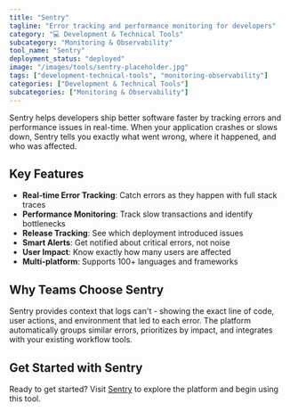 ```yaml
---
title: "Sentry"
tagline: "Error tracking and performance monitoring for developers"
category: "💻 Development & Technical Tools"
subcategory: "Monitoring & Observability"
tool_name: "Sentry"
deployment_status: "deployed"
image: "/images/tools/sentry-placeholder.jpg"
tags: ["development-technical-tools", "monitoring-observability"]
categories: ["Development & Technical Tools"]
subcategories: ["Monitoring & Observability"]
---
```

Sentry helps developers ship better software faster by tracking errors and performance issues in real-time. When your application crashes or slows down, Sentry tells you exactly what went wrong, where it happened, and who was affected.

## Key Features
- **Real-time Error Tracking**: Catch errors as they happen with full stack traces
- **Performance Monitoring**: Track slow transactions and identify bottlenecks
- **Release Tracking**: See which deployment introduced issues
- **Smart Alerts**: Get notified about critical errors, not noise
- **User Impact**: Know exactly how many users are affected
- **Multi-platform**: Supports 100+ languages and frameworks

## Why Teams Choose Sentry
Sentry provides context that logs can't - showing the exact line of code, user actions, and environment that led to each error. The platform automatically groups similar errors, prioritizes by impact, and integrates with your existing workflow tools.

## Get Started with Sentry

Ready to get started? Visit [Sentry](https://sentry.io) to explore the platform and begin using this tool.
